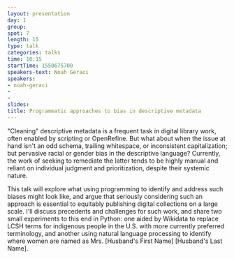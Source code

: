 ```yaml
---
layout: presentation
day: 1
group: 
spot: 7
length: 15
type: talk
categories: talks
time: 10:15
startTime: 1550675700
speakers-text: Noah Geraci 
speakers:
- noah-geraci
- 
- 
slides: 
title: Programmatic approaches to bias in descriptive metadata
---
```

"Cleaning" descriptive metadata is a frequent task in digital library work, often enabled by scripting or OpenRefine. But what about when the issue at hand isn't an odd schema, trailing whitespace, or inconsistent capitalization; but pervasive racial or gender bias in the descriptive language? Currently, the work of seeking to remediate the latter tends to be highly manual and reliant on individual judgment and prioritization, despite their systemic nature.

This talk will explore what using programming to identify and address such biases might look like, and argue that seriously considering such an approach is essential to equitably publishing digital collections on a large scale. I'll discuss precedents and challenges for such work, and share two small experiments to this end in Python: one aided by Wikidata to replace LCSH terms for indigenous people in the U.S. with more currently preferred terminology, and another using natural language processing to identify where women are named as Mrs. [Husband's First Name] [Husband's Last Name].